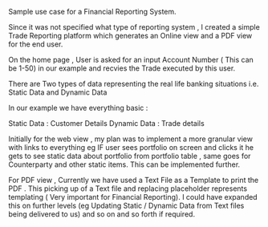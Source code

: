 
Sample use case for a Financial Reporting System.

Since it was not specified what type of reporting system , I created a simple Trade Reporting platform which generates an Online view and a PDF view for the end user.

On the home page , User is asked for an input Account Number ( This can be 1-50) in our example and recvies the Trade executed by this user.

There are Two types of data representing the real life banking situations i.e. Static Data and Dynamic Data 

In our example we have everything basic : 

Static Data : Customer Details
Dynamic Data : Trade details

Initially for the web view , my plan was to implement a more granular view with links to everything  eg IF user sees portfolio on screen and clicks it he gets to see static data about portfolio from portfolio table , same goes for Counterparty  and other static items. This can be implemented further.

For PDF view , Currently we have used a Text File as a Template to print the PDF . This picking up of a Text file and replacing placeholder represents templating ( Very important for Financial Reporting). I could have expanded this on further levels (eg Updating Static / Dynamic Data from Text files  being delivered to us) and so on and so forth if required.



